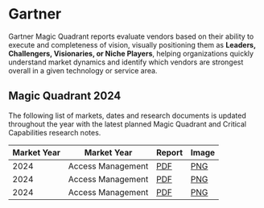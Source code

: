 # Gartner

Gartner Magic Quadrant reports evaluate vendors based on their ability to execute and completeness of vision, visually positioning them as **Leaders, Challengers, Visionaries, or Niche Players**, helping organizations quickly understand market dynamics and identify which vendors are strongest overall in a given technology or service area.

## Magic Quadrant 2024

The following list of markets, dates and research documents is updated throughout the year with the latest planned Magic Quadrant and Critical Capabilities research notes.<br/>

| Market Year | Market Year       | Report             | Image              |
| ----------- | ----------------- | ------------------ | ------------------ |
| 2024        | Access Management | [PDF](/2025/a.png) | [PNG](/2024/a.png) |
| 2024        | Access Management | [PDF](/2025/a.png) | [PNG](/2024/a.png) |
| 2024        | Access Management | [PDF](/2025/a.png) | [PNG](/2024/a.png) |
